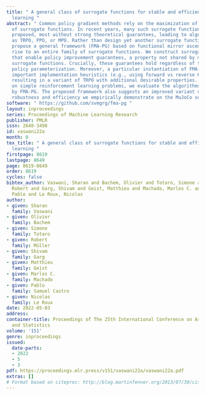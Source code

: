 ```yaml
---
title: " A general class of surrogate functions for stable and efficient reinforcement
  learning "
abstract: " Common policy gradient methods rely on the maximization of a sequence
  of surrogate functions. In recent years, many such surrogate functions have been
  proposed, most without strong theoretical guarantees, leading to algorithms such
  as TRPO, PPO, or MPO. Rather than design yet another surrogate function, we instead
  propose a general framework (FMA-PG) based on functional mirror ascent that gives
  rise to an entire family of surrogate functions. We construct surrogate functions
  that enable policy improvement guarantees, a property not shared by most existing
  surrogate functions. Crucially, these guarantees hold regardless of the choice of
  policy parameterization. Moreover, a particular instantiation of FMA-PG recovers
  important implementation heuristics (e.g., using forward vs reverse KL divergence)
  resulting in a variant of TRPO with additional desirable properties. Via experiments
  on simple reinforcement learning problems, we evaluate the algorithms instantiated
  by FMA-PG. The proposed framework also suggests an improved variant of PPO, whose
  robustness and efficiency we empirically demonstrate on the MuJoCo suite. "
software: " https://github.com/svmgrg/fma-pg "
layout: inproceedings
series: Proceedings of Machine Learning Research
publisher: PMLR
issn: 2640-3498
id: vaswani22a
month: 0
tex_title: " A general class of surrogate functions for stable and efficient reinforcement
  learning "
firstpage: 8619
lastpage: 8649
page: 8619-8649
order: 8619
cycles: false
bibtex_author: Vaswani, Sharan and Bachem, Olivier and Totaro, Simone and M\"uller,
  Robert and Garg, Shivam and Geist, Matthieu and Machado, Marlos C. and Samuel Castro,
  Pablo and Le Roux, Nicolas
author:
- given: Sharan
  family: Vaswani
- given: Olivier
  family: Bachem
- given: Simone
  family: Totaro
- given: Robert
  family: Müller
- given: Shivam
  family: Garg
- given: Matthieu
  family: Geist
- given: Marlos C.
  family: Machado
- given: Pablo
  family: Samuel Castro
- given: Nicolas
  family: Le Roux
date: 2022-05-03
address:
container-title: Proceedings of The 25th International Conference on Artificial Intelligence
  and Statistics
volume: '151'
genre: inproceedings
issued:
  date-parts:
  - 2022
  - 5
  - 3
pdf: https://proceedings.mlr.press/v151/vaswani22a/vaswani22a.pdf
extras: []
# Format based on citeproc: http://blog.martinfenner.org/2013/07/30/citeproc-yaml-for-bibliographies/
---
```

